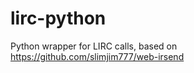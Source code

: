 lirc-python
===========

Python wrapper for LIRC calls, based on https://github.com/slimjim777/web-irsend
